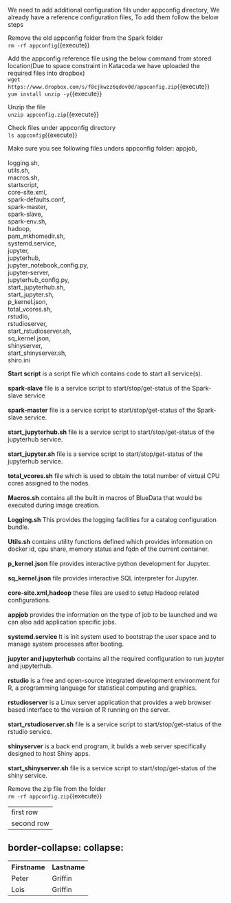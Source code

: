 

We need to add additional configuration fils under appconfig directory, We already have a reference configuration files, To add them follow the below steps<br>

Remove the old appconfig folder from the Spark folder<br>
`rm -rf appconfig`{{execute}}

Add the appconfig reference file using the below command from stored location(Due to space constraint in Katacoda we have uploaded the required files into dropbox)<br>
`wget https://www.dropbox.com/s/f8cjkwzz6qdov0d/appconfig.zip`{{execute}}
<br>`yum install unzip -y`{{execute}}

Unzip the file<br>
`unzip appconfig.zip`{{execute}}

Check files under appconfig directory<br>
`ls appconfig`{{execute}}

Make sure you see following files unders appconfig folder:
appjob,                      
<br>logging.sh, 
<br>utils.sh,
<br>macros.sh,
<br>startscript,
<br>core-site.xml,      
spark-defaults.conf, 
<br>spark-master, 
<br>spark-slave,      
spark-env.sh,            
hadoop,                      
pam_mkhomedir.sh,  
systemd.service,
<br>jupyter,
<br>jupyterhub,
<br>jupyter_notebook_config.py,
<br>jupyter-server,
<br>jupyterhub_config.py,
<br>start_jupyterhub.sh,
<br>start_jupyter.sh,                       
p_kernel.json,     
total_vcores.sh,
<br>rstudio,
<br>rstudioserver,
<br>start_rstudioserver.sh,
<br>sq_kernel.json,                      
shinyserver,
<br>start_shinyserver.sh,
<br>shiro.ini 

<b>Start script</b> is a script file which contains code to start all service(s).<br>
<br><b>spark-slave</b> file is a service script to start/stop/get-status of the Spark-slave service<br>
<br><b>spark-master</b>  file is a service script to start/stop/get-status of the Spark-slave service.<br>
<br><b>start_jupyterhub.sh</b> file is a service script to start/stop/get-status of the jupyterhub service.<br>
<br><b>start_jupyter.sh</b> file is a service script to start/stop/get-status of the jupyterhub service.<br>
<br><b> total_vcores.sh</b> file which is used to obtain the total number of virtual CPU cores assigned to the nodes.<br>
<br><b>Macros.sh</b> contains all the built in macros of BlueData that would be executed during image creation.<br>
<br><b>Logging.sh</b> This provides the logging facilities for a catalog configuration bundle.<br> 
<br><b>Utils.sh</b> contains utility functions defined which provides information on docker id, cpu share, memory status and fqdn of the current container.<br>
<br><b>p_kernel.json</b> file provides interactive python development for Jupyter.<br>
<br><b> sq_kernel.json</b> file provides interactive SQL interpreter for Jupyter.<br>
<br><b>core-site.xml,hadoop</b> these files are used to setup Hadoop related configurations.<br>
<br><b>appjob</b> provides the information on the type of job to be launched and we can also add application specific jobs.<br>
<br><b>systemd.service</b> It is init system used to bootstrap the user space and to manage system processes after booting.<br>
<br><b>jupyter and jupyterhub</b> contains all the required configuration to run jupyter and jupyterhub.<br>
<br><b>rstudio</b> is a free and open-source integrated development environment for R, a programming language for statistical computing and graphics.<br> 
<br><b>rstudioserver</b> is a Linux server application that provides a web browser based interface to the version of R running on the server.<br>
<br><b>start_rstudioserver.sh</b> file is a service script to start/stop/get-status of the rstudio service.<br>
<br><b>shinyserver</b> is a back end program, it builds a web server specifically designed to host Shiny apps.<br>
<br><b>start_shinyserver.sh</b> file is a service script to start/stop/get-status of the shiny service.<br>
  
Remove the zip file from the folder<br>
`rm -rf appconfig.zip`{{execute}}


<table >
  <tr>
    <td class="first">first row</td>
  </tr>
  <tr>
    <td class="second">second row</td>
  </tr>
</table>


<head>
<style>
table, td, th {
  
}

#table2 {

  border: 0;
}
</style>
</head>
<body>

<h2>border-collapse: collapse:</h2>
<table id="table2">
  <tr>
    <th>Firstname</th>
    <th>Lastname</th>
  </tr>
  <tr>
    <td>Peter</td>
    <td>Griffin</td>
  </tr>
  <tr>
    <td>Lois</td>
    <td>Griffin</td>
  </tr>
</table>

</body>


